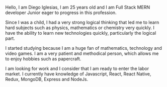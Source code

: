 Hello, I am Diego Iglesias, I am 25 years old and I am Full Stack MERN developer Junior eager to progress in this profession.

Since I was a child, I had a very strong logical thinking that led me to learn hard subjects such as physics, mathematics or chemistry very quickly. I have the ability to learn new technologies quickly, particularly the logical part.

I started studying because I am a huge fan of mathematics, technology and video games. I am a very patient and methodical person, which allows me to enjoy hobbies such as papercraft.

I am looking for work and I consider that I am ready to enter the labor market. I currently have knowledge of Javascript, React, React Native, Redux, MongoDB, Express and NodeJs.

